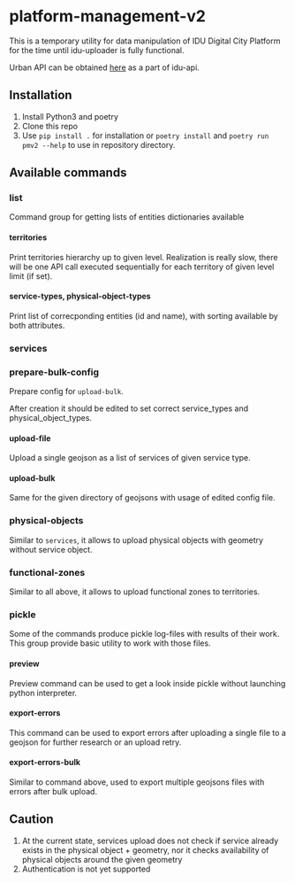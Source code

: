 # platform-management-v2

This is a temporary utility for data manipulation of IDU Digital City Platform for the time until idu-uploader is fully functional.

Urban API can be obtained [here](https://github.com/iduprojects/idu_api) as a part of idu-api.

## Installation

1. Install Python3 and poetry
2. Clone this repo
3. Use `pip install .` for installation or `poetry install` and `poetry run pmv2 --help` to use in repository directory.

## Available commands

### list

Command group for getting lists of entities dictionaries available

#### territories

Print territories hierarchy up to given level. Realization is really slow, there will be one API call
executed sequentially for each territory of given level limit (if set).

#### service-types, physical-object-types

Print list of correcponding entities (id and name), with sorting available by both attributes.

### services

### prepare-bulk-config

Prepare config for `upload-bulk`.

After creation it should be edited to set correct service_types and physical_object_types.

#### upload-file

Upload a single geojson as a list of services of given service type.

#### upload-bulk

Same for the given directory of geojsons with usage of edited config file.

### physical-objects

Similar to `services`, it allows to upload physical objects with geometry without service object.

### functional-zones

Similar to all above, it allows to upload functional zones to territories.

### pickle

Some of the commands produce pickle log-files with results of their work. This group provide basic utility to
work with those files.

#### preview

Preview command can be used to get a look inside pickle without launching python interpreter.

#### export-errors

This command can be used to export errors after uploading a single file to a geojson for further research or an upload retry.

#### export-errors-bulk

Similar to command above, used to export multiple geojsons files with errors after bulk upload.

## Caution

1. At the current state, services upload does not check if service already exists in the physical object + geometry,
nor it checks availability of physical objects around the given geometry
2. Authentication is not yet supported
